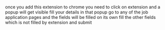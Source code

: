 once you add this extension to chrome you need to click on extension and a popup will get visible
fill your details in that popup
go to any of the job application pages and the fields will be filled on its own
fill the other fields which is not filled by extension and submit
